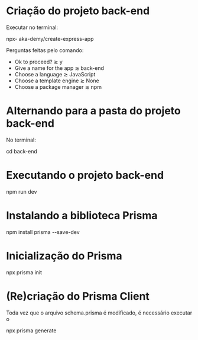 # Criação do projeto back-end

Executar no terminal:

npx- aka-demy/create-express-app

Perguntas feitas pelo comando:
* Ok to proceed? ≳ y
* Give a name for the app ≳ back-end
* Choose a language ≳ JavaScript
* Choose a template engine ≳ None
* Choose a package manager ≳ npm

# Alternando para a pasta do projeto back-end

No terminal:

cd back-end

# Executando o projeto back-end

npm run dev

# Instalando a biblioteca Prisma

npm install prisma --save-dev

# Inicialização do Prisma

npx prisma init

# (Re)criação do Prisma Client

Toda vez que o arquivo schema.prisma é modificado, é necessário executar o 

npx prisma generate